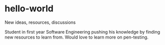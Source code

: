 # hello-world

New ideas, resources, discussions

Student in first year Software Engineering pushing his knowledge by finding new resources to learn from. Would love to learn more on pen-testing.
